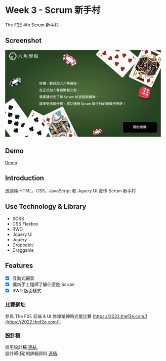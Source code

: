 # Week 3 - Scrum 新手村

The F2E 4th Scrum 新手村

## Screenshot
![alt cover](https://github.com/CharlesSin/2022-THE-F2E-WeekThree/blob/master/images/cover.jpg)
## Demo

[Demo](https://2022-the-f2e-3.netlify.app)

## Introduction

透過純 HTML、CSS、JavaScript 和 Jquery UI 實作 Scrum 新手村

## Use Technology & Library

- SCSS
- CSS Flexbox
- RWD
- Jquery UI
- Jquery
- Droppable
- Draggable

## Features

- [x] 互動式網頁
- [x] 讓新手工程師了解什麼是 Scrum 
- [x] RWD 版面樣式

### 比賽網址

參與 The F2E 前端 & UI 修煉精神時光屋比賽 [https://2022.thef2e.com/](https://2022.thef2e.com/).

### 設計稿
採用設計稿 [連結](https://www.figma.com/file/i4IzsZ7yQpDnEWFJWy33Y5/Scrum%E6%96%B0%E6%89%8B%E6%9D%91?node-id=0%3A1&t=df2GgSeUd6D9Z2nu-0).  
設計師(稿)的詳細資料 [連結](https://2022.thef2e.com/users/12061579703802991521).